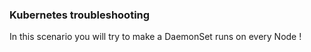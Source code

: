 ### Kubernetes troubleshooting

In this scenario you will try to make a DaemonSet runs on every Node !
